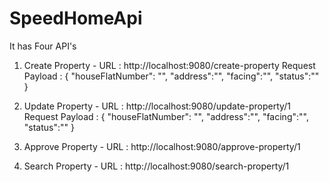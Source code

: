 # SpeedHomeApi

It has Four API's
  1. Create Property - 
       URL : http://localhost:9080/create-property
       Request Payload : 
       {
          "houseFlatNumber": "",
          "address":"",
          "facing":"",
          "status":""
      }
     
  2. Update Property - 
      URL : http://localhost:9080/update-property/1
       Request Payload : 
       {
          "houseFlatNumber": "",
          "address":"",
          "facing":"",
          "status":""
      }
  3. Approve Property - 
     URL : http://localhost:9080/approve-property/1
     
  4. Search Property - 
     URL : http://localhost:9080/search-property/1
